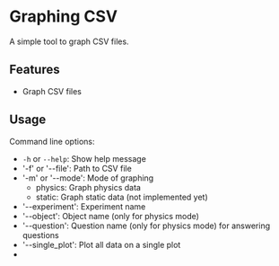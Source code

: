 # Graphing CSV
A simple tool to graph CSV files.

## Features
- Graph CSV files

## Usage
Command line options:
- `-h` or `--help`: Show help message
- '-f' or '--file': Path to CSV file
- '-m' or '--mode': Mode of graphing
  - physics: Graph physics data
  - static: Graph static data (not implemented yet)
- '--experiment': Experiment name
- '--object': Object name (only for physics mode)
- '--question': Question name (only for physics mode) for answering questions
- '--single_plot': Plot all data on a single plot
- 
